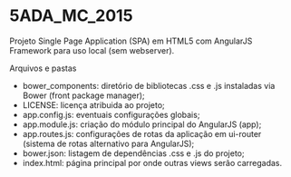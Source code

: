 # 5ADA_MC_2015

Projeto Single Page Application (SPA) em HTML5 com AngularJS Framework para uso local (sem webserver).

Arquivos e pastas
- bower_components: diretório de bibliotecas .css e .js instaladas via Bower (front package manager);
- LICENSE: licença atribuida ao projeto;
- app.config.js: eventuais configurações globais;
- app.module.js: criação do módulo principal do AngularJS (app);
- app.routes.js: configurações de rotas da aplicação em ui-router (sistema de rotas alternativo para AngularJS);
- bower.json: listagem de dependências .css e .js do projeto;
- index.html: página principal por onde outras views serão carregadas.
